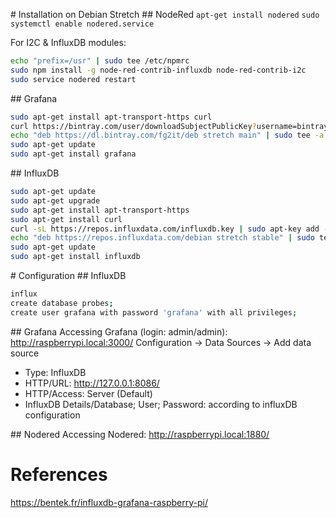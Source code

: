# Installation on Debian Stretch
## NodeRed
`apt-get install nodered`
`sudo systemctl enable nodered.service`

For I2C & InfluxDB modules:
```bash
echo "prefix=/usr" | sudo tee /etc/npmrc
sudo npm install -g node-red-contrib-influxdb node-red-contrib-i2c
sudo service nodered restart
```

## Grafana
```bash
sudo apt-get install apt-transport-https curl
curl https://bintray.com/user/downloadSubjectPublicKey?username=bintray | sudo apt-key add -
echo "deb https://dl.bintray.com/fg2it/deb stretch main" | sudo tee -a /etc/apt/sources.list.d/grafana.list
sudo apt-get update
sudo apt-get install grafana
```

## InfluxDB
```bash
sudo apt-get update
sudo apt-get upgrade
sudo apt-get install apt-transport-https
sudo apt-get install curl
curl -sL https://repos.influxdata.com/influxdb.key | sudo apt-key add -
echo "deb https://repos.influxdata.com/debian stretch stable" | sudo tee /etc/apt/sources.list.d/influxdb.list 
sudo apt-get update
sudo apt-get install influxdb
```

# Configuration
## InfluxDB
```bash
influx
create database probes;
create user grafana with password 'grafana' with all privileges;
```

## Grafana
Accessing Grafana (login: admin/admin): http://raspberrypi.local:3000/
Configuration -> Data Sources -> Add data source
- Type: InfluxDB
- HTTP/URL: http://127.0.0.1:8086/
- HTTP/Access: Server (Default)
- InfluxDB Details/Database; User; Password: according to influxDB configuration

## Nodered
Accessing Nodered: http://raspberrypi.local:1880/

# References
https://bentek.fr/influxdb-grafana-raspberry-pi/

